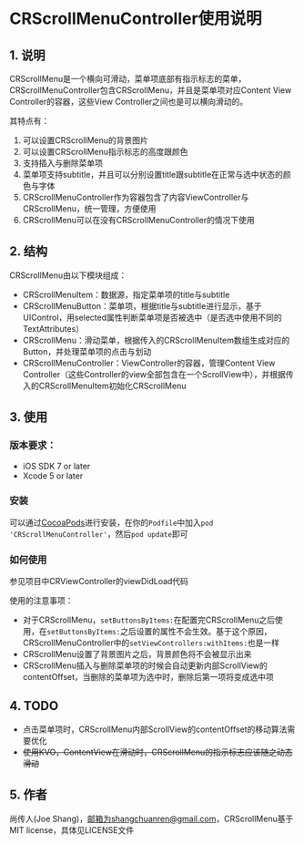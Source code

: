 CRScrollMenuController使用说明
==============================

## 1. 说明

CRScrollMenu是一个横向可滑动，菜单项底部有指示标志的菜单，CRScrollMenuController包含CRScrollMenu，并且是菜单项对应Content View Controller的容器，这些View Controller之间也是可以横向滑动的。

其特点有：

1. 可以设置CRScrollMenu的背景图片
2. 可以设置CRScrollMenu指示标志的高度跟颜色
3. 支持插入与删除菜单项
4. 菜单项支持subtitle，并且可以分别设置title跟subtitle在正常与选中状态的颜色与字体
5. CRScrollMenuController作为容器包含了内容ViewController与CRScrollMenu，统一管理，方便使用
6. CRScrollMenu可以在没有CRScrollMenuController的情况下使用

## 2. 结构

CRScrollMenu由以下模块组成：

- CRScrollMenuItem：数据源，指定菜单项的title与subtitle
- CRScrollMenuButton：菜单项，根据title与subtitle进行显示，基于UIControl，用selected属性判断菜单项是否被选中（是否选中使用不同的TextAttributes）
- CRScrollMenu：滑动菜单，根据传入的CRScrollMenuItem数组生成对应的Button，并处理菜单项的点击与划动
- CRScrollMenuController：ViewController的容器，管理Content View Controller（这些Controller的view全部包含在一个ScrollView中），并根据传入的CRScrollMenuItem初始化CRScrollMenu

## 3. 使用

### 版本要求：

- iOS SDK 7 or later
- Xcode 5 or later

### 安装

可以通过[CocoaPods](http://cocoapods.org/)进行安装，在你的`Podfile`中加入`pod 'CRScrollMenuController'`，然后`pod update`即可

### 如何使用

参见项目中CRViewController的viewDidLoad代码

使用的注意事项：

- 对于CRScrollMenu，`setButtonsByItems:`在配置完CRScrollMenu之后使用，在`setButtonsByItems:`之后设置的属性不会生效。基于这个原因，CRScrollMenuController中的`setViewControllers:withItems:`也是一样
- CRScrollMenu设置了背景图片之后，背景颜色将不会被显示出来
- CRScrollMenu插入与删除菜单项的时候会自动更新内部ScrollView的contentOffset，当删除的菜单项为选中时，删除后第一项将变成选中项

## 4. TODO

- 点击菜单项时，CRScrollMenu内部ScrollView的contentOffset的移动算法需要优化
- ~~使用KVO，ContentView在滑动时，CRScrollMenu的指示标志应该随之动态滑动~~

## 5. 作者

尚传人(Joe Shang)，邮箱为shangchuanren@gmail.com，CRScrollMenu基于MIT license，具体见LICENSE文件
